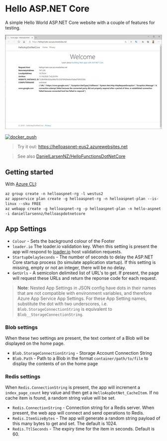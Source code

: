 # Hello ASP.NET Core

A simple Hello World ASP.NET Core website with a couple of features for testing.

![Screenshot](docs/images/home_page.jpg)

[![docker_push](https://github.com/DanielLarsenNZ/HelloAspDotNetCore/actions/workflows/main.yml/badge.svg)](https://github.com/DanielLarsenNZ/HelloAspDotNetCore/actions/workflows/main.yml)

> Try it out: <https://helloaspnet-eus2.azurewebsites.net>

> See also [DanielLarsenNZ/HelloFunctionsDotNetCore](https://github.com/DanielLarsenNZ/HelloFunctionsDotNetCore)

## Getting started

With [Azure CLI](https://docs.microsoft.com/en-us/cli/azure/install-azure-cli):

```
az group create -n helloaspnet-rg -l westus2
az appservice plan create -g helloaspnet-rg -n helloaspnet-plan --is-linux --sku FREE
az webapp create -g helloaspnet-rg -p helloaspnet-plan -n hello-aspnet -i daniellarsennz/helloaspdotnetcore
```

## App Settings

* `Colour` - Sets the background colour of the Footer
* `loader.io` The loader.io validation key. When this setting is present the app will respond to [loader.io](https://loader.io) host validation requests.
* `StartupDelaySeconds` - The number of seconds to delay the ASP.NET Core startup process (to simulate application startup). If this setting is missing, empty or not an integer, there will be no delay.
* `GetUrls` - A semicolon delimited list of URL's to get. If present, the page will request these URLs and return the reponse code for each request.

> **Note**: Nested App Settings in JSON config have dots in their names that are not compatible with environment variables, and therefore Azure App Service App Settings. For these App Setting names, substitute the dot with two underscores, i.e. `Blob.StorageConnectionString` is equivalent to `Blob__StorageConnectionString`.

### Blob settings

When these two settings are present, the text content of a Blob will be displayed on the home page.

* `Blob.StorageConnectionString` - Storage Account Connection String
* `Blob.Path` - Path to a Blob in the format `container/path/to/file` to display the contents of on the home page

### Redis settings

When `Redis.ConnectionString` is present, the app will increment a `index_page_count` key value and then get a `HelloAspDotNet_CacheItem`. If no cache item is found, a random string value will be set.

* `Redis.ConnectionString` - Connection string for a Redis server. When present, the web app will connect and send  operations to Redis.
* `Redis.ItemSizeBytes` - The app will generate a random string payload of this many bytes to get and set. The default is 1024.
* `Redis.TtlSeconds` - The expiry time for the item in seconds. Default is 60.